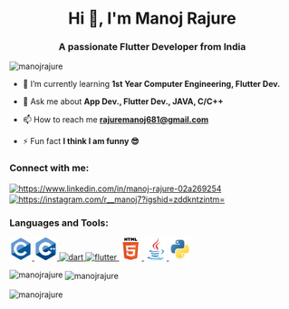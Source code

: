 <h1 align="center">Hi 👋, I'm Manoj Rajure</h1>
<h3 align="center">A passionate Flutter Developer from India</h3>

<p align="left"> <img src="https://komarev.com/ghpvc/?username=manojrajure&label=Profile%20views&color=0e75b6&style=flat" alt="manojrajure" /> </p>

- 🌱 I’m currently learning **1st Year Computer Engineering, Flutter Dev.**

- 💬 Ask me about **App Dev., Flutter Dev., JAVA, C/C++**

- 📫 How to reach me **rajuremanoj681@gmail.com**

- ⚡ Fun fact **I think I am funny 😎**

<h3 align="left">Connect with me:</h3>
<p align="left">
<a href="https://linkedin.com/in/https://www.linkedin.com/in/manoj-rajure-02a269254" target="blank"><img align="center" src="https://raw.githubusercontent.com/rahuldkjain/github-profile-readme-generator/master/src/images/icons/Social/linked-in-alt.svg" alt="https://www.linkedin.com/in/manoj-rajure-02a269254" height="30" width="40" /></a>
<a href="https://instagram.com/https://instagram.com/r__manoj7?igshid=zddkntzintm=" target="blank"><img align="center" src="https://raw.githubusercontent.com/rahuldkjain/github-profile-readme-generator/master/src/images/icons/Social/instagram.svg" alt="https://instagram.com/r__manoj7?igshid=zddkntzintm=" height="30" width="40" /></a>
</p>

<h3 align="left">Languages and Tools:</h3>
<p align="left"> <a href="https://www.cprogramming.com/" target="_blank" rel="noreferrer"> <img src="https://raw.githubusercontent.com/devicons/devicon/master/icons/c/c-original.svg" alt="c" width="40" height="40"/> </a> <a href="https://www.w3schools.com/cpp/" target="_blank" rel="noreferrer"> <img src="https://raw.githubusercontent.com/devicons/devicon/master/icons/cplusplus/cplusplus-original.svg" alt="cplusplus" width="40" height="40"/> </a> <a href="https://dart.dev" target="_blank" rel="noreferrer"> <img src="https://www.vectorlogo.zone/logos/dartlang/dartlang-icon.svg" alt="dart" width="40" height="40"/> </a> <a href="https://flutter.dev" target="_blank" rel="noreferrer"> <img src="https://www.vectorlogo.zone/logos/flutterio/flutterio-icon.svg" alt="flutter" width="40" height="40"/> </a> <a href="https://www.w3.org/html/" target="_blank" rel="noreferrer"> <img src="https://raw.githubusercontent.com/devicons/devicon/master/icons/html5/html5-original-wordmark.svg" alt="html5" width="40" height="40"/> </a> <a href="https://www.java.com" target="_blank" rel="noreferrer"> <img src="https://raw.githubusercontent.com/devicons/devicon/master/icons/java/java-original.svg" alt="java" width="40" height="40"/> </a> <a href="https://www.python.org" target="_blank" rel="noreferrer"> <img src="https://raw.githubusercontent.com/devicons/devicon/master/icons/python/python-original.svg" alt="python" width="40" height="40"/> </a> </p>

<p><img align="left" src="https://github-readme-stats.vercel.app/api/top-langs?username=manojrajure&show_icons=true&locale=en&layout=compact" alt="manojrajure" /></p>

<p>&nbsp;<img align="center" src="https://github-readme-stats.vercel.app/api?username=manojrajure&show_icons=true&locale=en" alt="manojrajure" /></p>

<p><img align="center" src="https://github-readme-streak-stats.herokuapp.com/?user=manojrajure&" alt="manojrajure" /></p>
